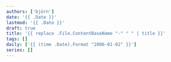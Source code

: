 ```yaml
---
authors: ['björn']
date: '{{ .Date }}'
lastmod: '{{ .Date }}'
draft: true
title: '{{ replace .File.ContentBaseName "-" " " | title }}'
tags: []
daily: ['{{ (time .Date).Format "2006-01-02" }}']
series: []
---
```

